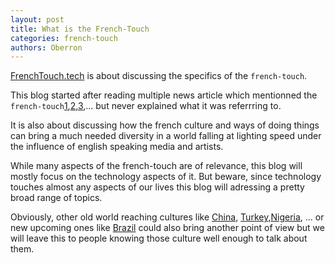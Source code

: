 ```yaml
---
layout: post
title: What is the French-Touch
categories: french-touch
authors: Oberron
---
```

[FrenchTouch.tech](http://www.frenchtouch.tech) is about discussing the specifics of the `french-touch`. 

This blog started after reading multiple news article which mentionned the `french-touch`[1](https://medium.com/cuepoint/deeper-than-daft-punk-a-love-letter-to-the-french-touch-f956508153b0#.gkrenc72m),[2](http://www.nytimes.com/1964/04/05/caribbeans-french-touch.html?_r=0),[3](http://www.ft.com/cms/s/2/db51a45e-4472-11e0-931d-00144feab49a.html),... but never explained what it was referrring to.

It is also about discussing how the french culture and ways of doing things can bring a much needed diversity in a world falling at lighting speed under the influence of english speaking media and artists.

While many aspects of the french-touch are of relevance, this blog will mostly focus on the technology aspects of it. But beware, since technology touches almost any aspects of our lives this blog will adressing a pretty broad range of topics.

Obviously, other old world reaching cultures like [China](https://en.wikipedia.org/wiki/History_of_China), [Turkey](https://en.wikipedia.org/wiki/Ottoman_Empire),[Nigeria](https://en.wikipedia.org/wiki/Nok_culture), ... or new upcoming ones like [Brazil](http://www.scielo.br/scielo.php?pid=S0034-73292010000300002&script=sci_arttext) could also bring another point of view but we will leave this to people knowing those culture well enough to talk about them.
